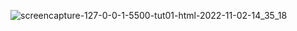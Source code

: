  
![screencapture-127-0-0-1-5500-tut01-html-2022-11-02-14_35_18](https://user-images.githubusercontent.com/104992828/199448989-961af197-653c-452f-914b-132ee0bf6373.png)
